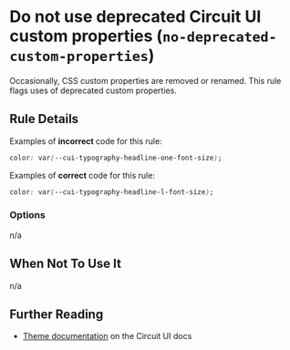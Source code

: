 # Do not use deprecated Circuit UI custom properties (`no-deprecated-custom-properties`)

Occasionally, CSS custom properties are removed or renamed. This rule flags uses of deprecated custom properties.

## Rule Details

Examples of **incorrect** code for this rule:

```css
color: var(--cui-typography-headline-one-font-size);
```

Examples of **correct** code for this rule:

```css
color: var(--cui-typography-headline-l-font-size);
```

### Options

n/a

## When Not To Use It

n/a

## Further Reading

- [Theme documentation](https://circuit.sumup.com/?path=/docs/features-theme--docs) on the Circuit UI docs
